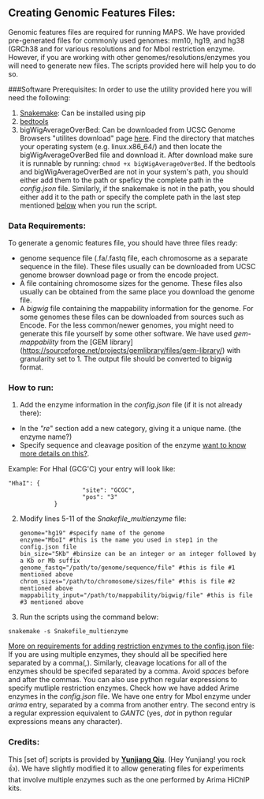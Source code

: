 ## Creating Genomic Features Files:

Genomic features files are required for running MAPS. We have provided pre-generated files for commonly used genomes: mm10, hg19, and hg38 (GRCh38 and for various resolutions and for MboI restriction enzyme. However, if you are working with other genomes/resolutions/enzymes you will need to generate new files. The scripts provided here will help you to do so.

###Software Prerequisites:
In order to use the utility provided here you will need the following:
1. [Snakemake](https://snakemake.readthedocs.io): Can be installed using pip
2. [bedtools](https://bedtools.readthedocs.io)
3. bigWigAverageOverBed: Can be downloaded from UCSC Genome Browsers "utilites download" page [here](http://hgdownload.soe.ucsc.edu/admin/exe/). Find the directory that matches your operating system (e.g. linux.x86_64/) and then locate the bigWigAverageOverBed file and download it. After download make sure it is runnable by running: `chmod +x bigWigAverageOverBed`.
If the bedtools and bigWigAverageOverBed are not in your system's path, you should either add them to the path or speficy the complete path in the *config.json* file. Similarly, if the snakemake is not in the path, you should either add it to the path or specify the complete path in the last step mentioned [below](#run_script) when you run the script.

### Data Requirements:
To generate a genomic features file, you should have three files ready:
- genome sequence file (.fa/.fastq file, each chromosome as a separate sequence in the file). These files usually can be downloaded from UCSC genome browser download page or from the encode project.
- A file containing chromosome sizes for the genome. These files also usually can be obtained from the same place you download the genome file.
- A *bigwig* file containing the mappability information for the genome. For some genomes these files can be downloaded from sources such as Encode. For the less common/newer genomes, you might need to generate this file yourself by some other software. We have used *gem-mappability* from the [GEM  library] (https://sourceforge.net/projects/gemlibrary/files/gem-library/) with granularity set to 1.  The output file should be converted to bigwig format.

### How to run:
1. <a name="step_json"></a>Add the enzyme information in the *config.json*  file (if it is not already there):
  - In the *"re*" section add a new category, giving it a unique name. (the enzyme name?)
  - Specify sequence and cleavage position of the enzyme <sup></sup>[want to know more details on this?](#config_json)</sup></a>.
  
  Example: For HhaI (GCG'C) your entry will look like:
   ```
"HhaI": {
                        "site": "GCGC",
                        "pos": "3"
                }   
   ```
2. Modify lines 5-11 of the *Snakefile_multienzyme* file:
   ```
   genome="hg19" #specify name of the genome
   enzyme="MboI" #this is the name you used in step1 in the config.json file 
   bin_size="5Kb" #binsize can be an integer or an integer followed by a Kb or Mb suffix
   genome_fastq="/path/to/genome/sequence/file" #this is file #1 mentioned above
   chrom_sizes="/path/to/chromosome/sizes/file" #this is file #2 mentioned above
   mappability_input="/path/to/mappability/bigwig/file" #this is file #3 mentioned above
   ```
3.  <a name="run_script"></a>Run the scripts using the command below:
   ```
   snakemake -s Snakefile_multienzyme
   ``` 
   </li>
  
<a name="config_json">[More on requirements for adding restriction enzymes to the config.json file](#step_json)</a>: If you are using multiple enzymes, they should all be specified here separated by a comma(*,*). Similarly, cleavage locations for all of the enzymes should be specifed separated by a comma. Avoid *spaces* before and after the commas. You can also use python regular expressions to specify mutliple restriction enzymes. Check how we have added Arime enzymes in the *config.json* file. We have one entry for MboI enzyme under *arima* entry, separated by a comma from another entry. The second entry is a regular expression equivalent to *GANTC* (yes, *dot* in python regular expressions means any character).
### Credits:
This [set of] scripts is provided by [**Yunjiang Qiu**](https://scholar.google.com/citations?user=0IzF8KEAAAAJ&hl=en). (Hey Yunjiang! you rock :thumbsup:).  We have slightly modified it to allow generating files for experiments that involve multiple enzymes such as the one performed by Arima HiChIP kits.

